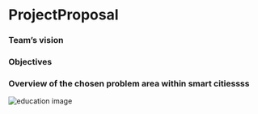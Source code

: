 # ProjectProposal

### Team’s vision

### Objectives

### Overview of the chosen problem area within smart citiessss

![education image](/education_img.jpg "education")
